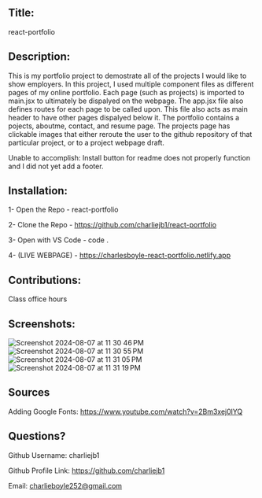 ## Title: 
 
react-portfolio
  
 ## Description: 

This is my portfolio project to demostrate all of the projects I would like to show employers. In this project, I used multiple component files as different pages of my online portfolio. Each page (such as projects) is imported to main.jsx to ultimately be dispalyed on the webpage. The app.jsx file also defines routes for each page to be called upon. This file also acts as main header to have other pages dispalyed below it. The portfolio contains a pojects, aboutme, contact, and resume page.
The projects page has clickable images that either reroute the user to the github repository of that particular project, or to a project webpage draft. 

Unable to accomplish:
Install button for readme does not properly function and I did not yet add a footer.

 ## Installation: 

 1- Open the Repo - react-portfolio
 
 2- Clone the Repo - https://github.com/charliejb1/react-portfolio

 3- Open with VS Code - code .

 4- (LIVE WEBPAGE) - https://charlesboyle-react-portfolio.netlify.app

 ## Contributions: 
 
 Class office hours 
 
 ## Screenshots:
![Screenshot 2024-08-07 at 11 30 46 PM](https://github.com/user-attachments/assets/beb1bbfe-a3e3-4240-9ea8-86c70107bcd6)
![Screenshot 2024-08-07 at 11 30 55 PM](https://github.com/user-attachments/assets/c1fd9e6d-bfab-4ec8-960a-5a3165c1a16e)
![Screenshot 2024-08-07 at 11 31 05 PM](https://github.com/user-attachments/assets/df6b7078-4873-436f-9f3e-49f3dfc93872)
![Screenshot 2024-08-07 at 11 31 19 PM](https://github.com/user-attachments/assets/0594cb22-9fd1-41bd-a421-f1177e553678)

## Sources

Adding Google Fonts: https://www.youtube.com/watch?v=2Bm3xej0lYQ


 ## Questions?

  Github Username: charliejb1
  
  Github Profile Link: https://github.com/charliejb1
  
  Email: charlieboyle252@gmail.com
  
